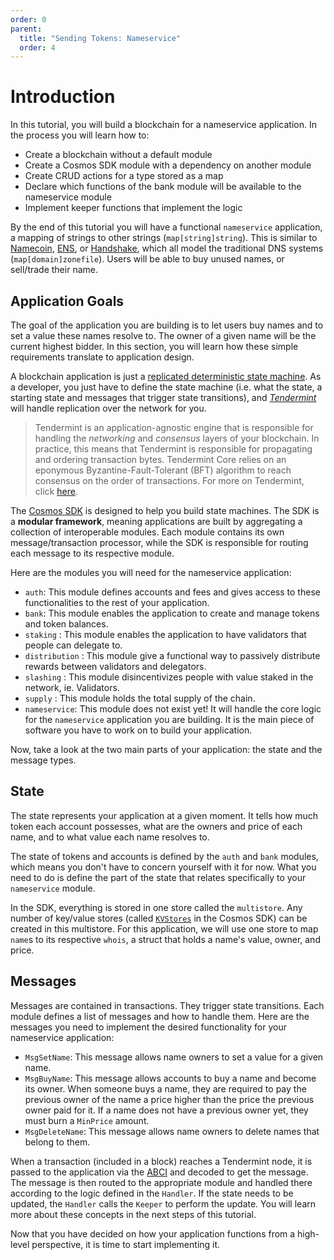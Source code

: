 ```yaml
---
order: 0
parent:
  title: "Sending Tokens: Nameservice"
  order: 4
---
```


# Introduction

In this tutorial, you will build a blockchain for a nameservice application. In the process you will learn how to:

* Create a blockchain without a default module
* Create a Cosmos SDK module with a dependency on another module
* Create CRUD actions for a type stored as a map
* Declare which functions of the bank module will be available to the nameservice module
* Implement keeper functions that implement the logic 

By the end of this tutorial you will have a functional `nameservice` application, a mapping of strings to other strings (`map[string]string`). This is similar to [Namecoin](https://namecoin.org/), [ENS](https://ens.domains/), or [Handshake](https://handshake.org/), which all model the traditional DNS systems (`map[domain]zonefile`). Users will be able to buy unused names, or sell/trade their name.

## Application Goals

The goal of the application you are building is to let users buy names and to set a value these names resolve to. The owner of a given name will be the current highest bidder. In this section, you will learn how these simple requirements translate to application design.

A blockchain application is just a [replicated deterministic state machine](https://en.wikipedia.org/wiki/State_machine_replication). As a developer, you just have to define the state machine (i.e. what the state, a starting state and messages that trigger state transitions), and [_Tendermint_](https://docs.tendermint.com/master/introduction/what-is-tendermint.html) will handle replication over the network for you.

> Tendermint is an application-agnostic engine that is responsible for handling the _networking_ and _consensus_ layers of your blockchain. In practice, this means that Tendermint is responsible for propagating and ordering transaction bytes. Tendermint Core relies on an eponymous Byzantine-Fault-Tolerant (BFT) algorithm to reach consensus on the order of transactions. For more on Tendermint, click [here](https://en.wikipedia.org/wiki/State_machine_replication).

The [Cosmos SDK](https://github.com/cosmos/cosmos-sdk/) is designed to help you build state machines. The SDK is a **modular framework**, meaning applications are built by aggregating a collection of interoperable modules. Each module contains its own message/transaction processor, while the SDK is responsible for routing each message to its respective module.

Here are the modules you will need for the nameservice application:

- `auth`: This module defines accounts and fees and gives access to these functionalities to the rest of your application.
- `bank`: This module enables the application to create and manage tokens and token balances.
- `staking` : This module enables the application to have validators that people can delegate to.
- `distribution` : This module give a functional way to passively distribute rewards between validators and delegators.
- `slashing` : This module disincentivizes people with value staked in the network, ie. Validators.
- `supply` : This module holds the total supply of the chain.
- `nameservice`: This module does not exist yet! It will handle the core logic for the `nameservice` application you are building. It is the main piece of software you have to work on to build your application.

Now, take a look at the two main parts of your application: the state and the message types.

## State

The state represents your application at a given moment. It tells how much token each account possesses, what are the owners and price of each name, and to what value each name resolves to.

The state of tokens and accounts is defined by the `auth` and `bank` modules, which means you don't have to concern yourself with it for now. What you need to do is define the part of the state that relates specifically to your `nameservice` module.

In the SDK, everything is stored in one store called the `multistore`. Any number of key/value stores (called [`KVStores`](https://pkg.go.dev/github.com/cosmos/cosmos-sdk/types#KVStore) in the Cosmos SDK) can be created in this multistore. For this application, we will use one store to map `name`s to its respective `whois`, a struct that holds a name's value, owner, and price.

## Messages

Messages are contained in transactions. They trigger state transitions. Each module defines a list of messages and how to handle them. Here are the messages you need to implement the desired functionality for your nameservice application:

- `MsgSetName`: This message allows name owners to set a value for a given name.
- `MsgBuyName`: This message allows accounts to buy a name and become its owner. When someone buys a name, they are required to pay the previous owner of the name a price higher than the price the previous owner paid for it. If a name does not have a previous owner yet, they must burn a `MinPrice` amount.
- `MsgDeleteName`: This message allows name owners to delete names that belong to them.

When a transaction (included in a block) reaches a Tendermint node, it is passed to the application via the [ABCI](https://github.com/tendermint/tendermint/tree/master/abci) and decoded to get the message. The message is then routed to the appropriate module and handled there according to the logic defined in the `Handler`. If the state needs to be updated, the `Handler` calls the `Keeper` to perform the update. You will learn more about these concepts in the next steps of this tutorial.

Now that you have decided on how your application functions from a high-level perspective, it is time to start implementing it.
